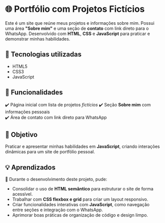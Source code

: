 # 🌐 Portfólio com Projetos Fictícios

Este é um site que reúne meus projetos e informações sobre mim. Possui uma área **"Sobre mim"** e uma seção de **contato** com link direto para o WhatsApp. Desenvolvido com **HTML**, **CSS** e **JavaScript** para praticar e demonstrar minhas habilidades.

## 🚀 Tecnologias utilizadas

- HTML5
- CSS3
- JavaScript

## 📂 Funcionalidades

✔️ Página inicial com lista de projetos *fictícios*
✔️ Seção **Sobre mim** com informações pessoais  
✔️ Área de contato com link direto para WhatsApp 

## 🎯 Objetivo

Praticar e apresentar minhas habilidades em **JavaScript**, criando interações dinâmicas para um site de portfólio pessoal.

## 💡 Aprendizados

📌 Durante o desenvolvimento deste projeto, pude:  
- Consolidar o uso de **HTML semântico** para estruturar o site de forma acessível.  
- Trabalhar com **CSS flexbox e grid** para criar um layout responsivo.  
- Criar funcionalidades interativas com **JavaScript**, como navegação entre seções e integração com o WhatsApp.  
- Aprimorar boas práticas de organização de código e design limpo.  

